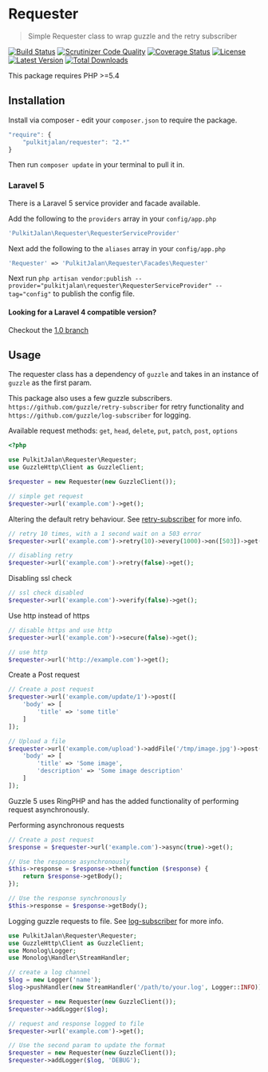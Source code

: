 Requester
=========

> Simple Requester class to wrap guzzle and the retry subscriber

[![Build Status](http://img.shields.io/travis/pulkitjalan/requester.svg?style=flat-square)](https://travis-ci.org/pulkitjalan/requester)
[![Scrutinizer Code Quality](http://img.shields.io/scrutinizer/g/pulkitjalan/requester/master.svg?style=flat-square)](https://scrutinizer-ci.com/g/pulkitjalan/requester/)
[![Coverage Status](https://img.shields.io/scrutinizer/coverage/g/pulkitjalan/requester/master.svg?style=flat-square)](https://scrutinizer-ci.com/g/pulkitjalan/requester/code-structure/master)
[![License](http://img.shields.io/badge/license-MIT-brightgreen.svg?style=flat-square)](http://www.opensource.org/licenses/MIT)
[![Latest Version](http://img.shields.io/packagist/v/pulkitjalan/requester.svg?style=flat-square)](https://packagist.org/packages/pulkitjalan/requester)
[![Total Downloads](https://img.shields.io/packagist/dt/pulkitjalan/requester.svg?style=flat-square)](https://packagist.org/packages/pulkitjalan/requester)

This package requires PHP >=5.4

## Installation

Install via composer - edit your `composer.json` to require the package.

```js
"require": {
    "pulkitjalan/requester": "2.*"
}
```

Then run `composer update` in your terminal to pull it in.

### Laravel 5

There is a Laravel 5 service provider and facade available.

Add the following to the `providers` array in your `config/app.php`

```php
'PulkitJalan\Requester\RequesterServiceProvider'
```

Next add the following to the `aliases` array in your `config/app.php`

```php
'Requester' => 'PulkitJalan\Requester\Facades\Requester'
```

Next run `php artisan vendor:publish --provider="pulkitjalan\requester\RequesterServiceProvider" --tag="config"` to publish the config file.

#### Looking for a Laravel 4 compatible version?

Checkout the [1.0 branch](https://github.com/pulkitjalan/requester/tree/1.0)

## Usage

The requester class has a dependency of `guzzle` and takes in an instance of `guzzle` as the first param.

This package also uses a few guzzle subscribers. `https://github.com/guzzle/retry-subscriber` for retry functionality and `https://github.com/guzzle/log-subscriber` for logging.

Available request methods: `get`, `head`, `delete`, `put`, `patch`, `post`, `options`

```php
<?php

use PulkitJalan\Requester\Requester;
use GuzzleHttp\Client as GuzzleClient;

$requester = new Requester(new GuzzleClient());

// simple get request
$requester->url('example.com')->get();
```

Altering the default retry behaviour. See [retry-subscriber](https://github.com/guzzle/retry-subscriber) for more info.
```php
// retry 10 times, with a 1 second wait on a 503 error
$requester->url('example.com')->retry(10)->every(1000)->on([503])->get();

// disabling retry
$requester->url('example.com')->retry(false)->get();
```

Disabling ssl check
```php
// ssl check disabled
$requester->url('example.com')->verify(false)->get();
```

Use http instead of https
```php
// disable https and use http
$requester->url('example.com')->secure(false)->get();

// use http
$requester->url('http://example.com')->get();
```

Create a Post request
```php
// Create a post request
$requester->url('example.com/update/1')->post([
    'body' => [
        'title' => 'some title'
    ]
]);

// Upload a file
$requester->url('example.com/upload')->addFile('/tmp/image.jpg')->post([
    'body' => [
        'title' => 'Some image',
        'description' => 'Some image description'
    ]
]);
```

Guzzle 5 uses RingPHP and has the added functionality of performing request asynchronously.

Performing asynchronous requests
```php
// Create a post request
$response = $requester->url('example.com')->async(true)->get();

// Use the response asynchronously
$this->response = $response->then(function ($response) {
    return $response->getBody();
});

// Use the response synchronously
$this->response = $response->getBody();
```

Logging guzzle requests to file. See [log-subscriber](https://github.com/guzzle/log-subscriber) for more info.
```php
use PulkitJalan\Requester\Requester;
use GuzzleHttp\Client as GuzzleClient;
use Monolog\Logger;
use Monolog\Handler\StreamHandler;

// create a log channel
$log = new Logger('name');
$log->pushHandler(new StreamHandler('/path/to/your.log', Logger::INFO));

$requester = new Requester(new GuzzleClient());
$requester->addLogger($log);

// request and response logged to file
$requester->url('example.com')->get();

// Use the second param to update the format
$requester = new Requester(new GuzzleClient());
$requester->addLogger($log, 'DEBUG');
```
